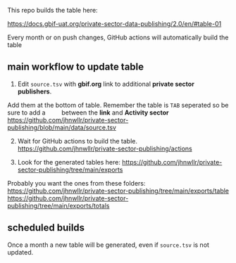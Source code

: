 
This repo builds the table here: 

https://docs.gbif-uat.org/private-sector-data-publishing/2.0/en/#table-01

Every month or on push changes, GitHub actions will automatically build the table 

## main workflow to update table

1. Edit `source.tsv` with **gbif.org** link to additional **private sector publishers**.

Add them at the bottom of table. Remember the table is `TAB` seperated so be sure to add a `	` between 
the **link** and **Activity sector** 
https://github.com/jhnwllr/private-sector-publishing/blob/main/data/source.tsv

2. Wait for GitHub actions to build the table. 
https://github.com/jhnwllr/private-sector-publishing/actions

3. Look for the generated tables here: 
https://github.com/jhnwllr/private-sector-publishing/tree/main/exports

Probably you want the ones from these folders: 
https://github.com/jhnwllr/private-sector-publishing/tree/main/exports/table
https://github.com/jhnwllr/private-sector-publishing/tree/main/exports/totals

## scheduled builds 

Once a month a new table will be generated, even if `source.tsv` is not updated. 
